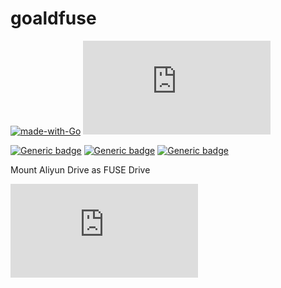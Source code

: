 # goaldfuse
[![made-with-Go](https://img.shields.io/badge/Made%20with-Go-1f425f.svg)](http://golang.org)
[![Github tag](https://badgen.net/github/tag/Naereen/Strapdown.js)](https://github.com/Naereen/Strapdown.js/tags/)

[![Generic badge](https://img.shields.io/badge/Linux-Ok-<COLOR>.svg)](https://shields.io/)
[![Generic badge](https://img.shields.io/badge/MacOS-Ok-<COLOR>.svg)](https://shields.io/)
[![Generic badge](https://img.shields.io/badge/Windows-WIP-red.svg)](https://shields.io/)

Mount Aliyun Drive as FUSE Drive



[![GitHub license](https://badgen.net/github/license/Naereen/Strapdown.js)](https://github.com/Naereen/StrapDown.js/blob/master/LICENSE)
